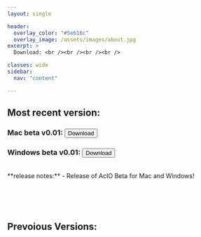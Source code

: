 ```yaml
---
layout: single

header:
  overlay_color: "#5e616c"
  overlay_image: /assets/images/about.jpg
excerpt: >
  Download: <br /><br /><br /><br />

classes: wide 
sidebar:
  nav: "content" 

---
```

## Most recent version:

### Mac beta v0.01: <button type="button" onclick="https://github.com/Zquinlan/acio/raw/master/dist/v0.01/acio_gui">Download</button>

### Windows beta v0.01: <button type="button" onclick="https://github.com/Zquinlan/acio/raw/master/dist/v0.01/acio_gui.exe">Download</button>

<br />
**release notes:**
- Release of AcIO Beta for Mac and Windows!


<br /><br /><br />
## Prevoious Versions:
